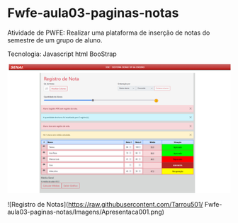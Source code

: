 # Fwfe-aula03-paginas-notas
Atividade de PWFE:  Realizar uma plataforma de inserção de notas do semestre de um grupo de aluno.

Tecnologia: Javascript
            html
            BooStrap
               
<img src="/Imagens/Apresentaca001.png" alt="Registro de Notas"/>   

![Registro de Notas](https://raw.githubusercontent.com/Tarrou501/
Fwfe-aula03-paginas-notas/Imagens/Apresentaca001.png)
